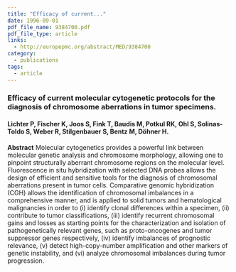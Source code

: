 ```yaml
---
title: "Efficacy of current..."
date: 1996-09-01
pdf_file_name: 9384700.pdf
pdf_file_type: article
links:
  - http://europepmc.org/abstract/MED/9384700
category:
  - publications
tags:
  - article
---
```


### Efficacy of current molecular cytogenetic protocols for the diagnosis of chromosome aberrations in tumor specimens.
#### Lichter P, Fischer K, Joos S, Fink T, Baudis M, Potkul RK, Ohl S, Solinas-Toldo S, Weber R, Stilgenbauer S, Bentz M, Döhner H.

**Abstract** Molecular cytogenetics provides a powerful link between molecular genetic analysis and chromosome morphology, allowing one to pinpoint structurally aberrant chromosome regions on the molecular level. Fluorescence in situ hybridization with selected DNA probes allows the design of efficient and sensitive tools for the diagnosis of chromosomal aberrations present in tumor cells. Comparative genomic hybridization (CGH) allows the identification of chromosomal imbalances in a comprehensive manner, and is applied to solid tumors and hematological malignancies in order to (i) identify clonal differences within a specimen, (ii) contribute to tumor classifications, (iii) identify recurrent chromosomal gains and losses as starting points for the characterization and isolation of pathogenetically relevant genes, such as proto-oncogenes and tumor suppressor genes respectively, (iv) identify imbalances of prognostic relevance, (v) detect high-copy-number amplification and other markers of genetic instability, and (vi) analyze chromosomal imbalances during tumor progression.

